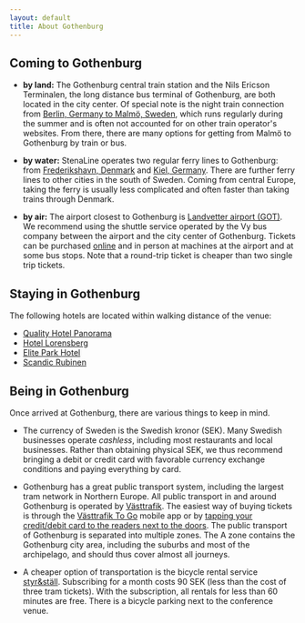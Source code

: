 ```yaml
---
layout: default
title: About Gothenburg
---
```



## Coming to Gothenburg

- **by land:**
  The Gothenburg central train station and the Nils Ericson Terminalen, the long
  distance bus terminal of Gothenburg, are both located in the city center. Of
  special note is the night train connection from [Berlin, Germany to Malmö,
  Sweden](https://www.snalltaget.se/en/berlin), which runs regularly during the
  summer and is often not accounted for on other train operator's websites.
  From there, there are many options for getting from Malmö to Gothenburg by
  train or bus.

- **by water:**
  StenaLine operates two regular ferry lines to Gothenburg: from [Frederikshavn,
  Denmark](https://www.stenalinetravel.com/routes/frederikshavn-gothenburg) and
  [Kiel, Germany](https://www.stenalinetravel.com/routes/kiel-gothenburg). There
  are further ferry lines to other cities in the south of Sweden.
  Coming from central Europe,
  taking the ferry is usually less complicated and often faster than taking
  trains through Denmark.

- **by air:**
  The airport closest to Gothenburg is [Landvetter airport
  (GOT)](https://www.swedavia.com/landvetter/). We recommend using the shuttle
  service operated by the Vy bus company between the airport
  and the city center of Gothenburg. Tickets can be purchased
  [online]((https://www.flygbussarna.se/en/landvetter)) and in person at
  machines at the airport and at some bus stops. Note that a round-trip ticket
  is cheaper than two single trip tickets.

## Staying in Gothenburg

The following hotels are located within walking distance of the venue:
 - [Quality Hotel Panorama](https://www.strawberryhotels.com/hotels/sweden/gothenburg/quality-hotel-panorama/)
 - [Hotel Lorensberg](https://www.hotel-lorensberg.se/?lang=en)
 - [Elite Park Hotel](https://elite.se/en/hotels/gothenburg/park-avenue-hotel/)
 - [Scandic Rubinen](https://www.scandichotels.com/hotels/sweden/gothenburg/scandic-rubinen)

## Being in Gothenburg

Once arrived at Gothenburg, there are various things to keep in mind.

- The currency of Sweden is the Swedish kronor (SEK). Many Swedish businesses
  operate *cashless*, including most restaurants and local businesses. Rather
  than obtaining physical SEK, we thus recommend bringing a debit or credit card
  with favorable currency exchange conditions and paying everything by card.

- Gothenburg has a great public transport system, including the largest tram
  network in Northern Europe. All public transport in and around Gothenburg is
  operated by [Västtrafik](https://www.vasttrafik.se/en/). The easiest way of
  buying tickets is through the [Västtrafik To
  Go](https://www.vasttrafik.se/en/Tickets/more-about-tickets/vasttrafik-to-go/)
  mobile app or by [tapping your credit/debit card to the readers next to the
  doors](https://www.vasttrafik.se/en/Tickets/more-about-tickets/tap-payment/).
  The public transport of Gothenburg is separated into multiple zones.
  The A zone contains the Gothenburg city area, including the suburbs and
  most of the archipelago, and should thus cover almost all journeys.
  
- A cheaper option of transportation is the bicycle rental service [styr&ställ](https://styrochstall.se/en/).
  Subscribing for a month costs 90 SEK (less than the cost of three tram
  tickets). With the subscription, all rentals for less than 60 minutes are
  free. There is a bicycle parking next to the conference venue.
